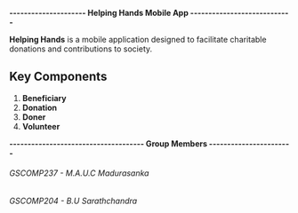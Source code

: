 
**--------------------- Helping Hands Mobile App ----------------------------**


**Helping Hands** is a mobile application designed to facilitate charitable donations and contributions to society.

## Key Components

1. **Beneficiary**
2. **Donation** 
3. **Doner**     
4. **Volunteer**  


**------------------------------------- Group Members -----------------------**  


######   GSCOMP237 - M.A.U.C Madurasanka
######   GSCOMP204 - B.U Sarathchandra



